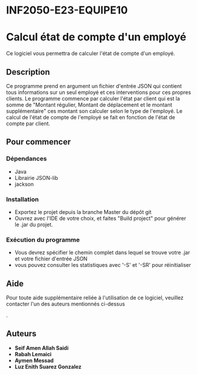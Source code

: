 # INF2050-E23-EQUIPE10


# Calcul état de compte d'un employé


Ce logiciel vous permettra de calculer l'état de compte d'un employé.


## Description

Ce programme prend en argument un fichier d'entrée JSON qui contient tous informations sur un seul employé et ces interventions pour ces propres clients.
Le programme commence par calculer l'état par client qui est la somme de "Montant régulier, Montant de déplacement et le montant supplémentaire" ces montant son calculer selon le type de l'employé.
Le calcul de l'état de compte de l'employé se fait en fonction de l'état de compte par client.

## Pour commencer

### Dépendances

* Java
* Librairie JSON-lib
* jackson


### Installation

* Exportez le projet depuis la branche Master du dépôt git
* Ouvrez avec l'IDE de votre choix, et faites "Build project" pour générer le .jar du projet.

### Exécution du  programme

* Vous devrez spécifier le chemin complet dans lequel se trouve votre .jar et votre fichier d'entrée JSON
* vous pouvez consulter les statistiques avec '-S' et '-SR' pour réinitialiser

## Aide

Pour toute aide supplémentaire reliée à l'utilisation de ce logiciel, veuillez contacter 
l'un des auteurs mentionnés ci-dessus

.
## Auteurs

* **Seif Amen Allah Saidi**
* **Rabah Lemaici** 
* **Aymen Messad**
* **Luz Enith Suarez Gonzalez**
